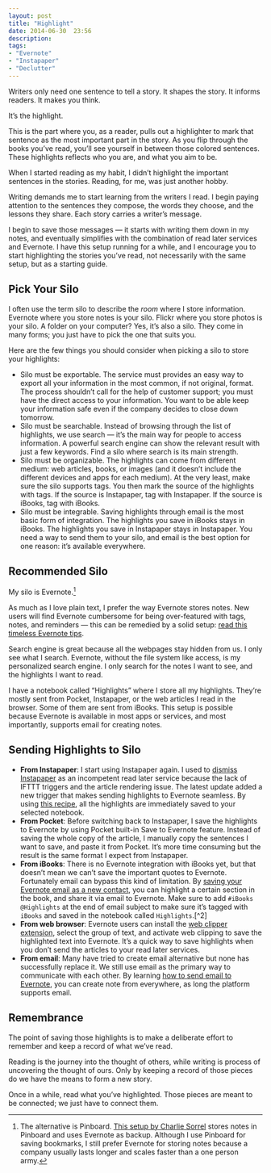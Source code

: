 ```yaml
---
layout: post
title: "Highlight"
date: 2014-06-30  23:56
description:
tags:
- "Evernote"
- "Instapaper"
- "Declutter"
---
```


Writers only need one sentence to tell a story. It shapes the story. It informs readers. It makes you think.

<!-- more -->

It’s the highlight.

This is the part where you, as a reader, pulls out a highlighter to mark that sentence as the most important part in the story. As you flip through the books you’ve read, you’ll see yourself in between those colored sentences. These highlights reflects who you are, and what you aim to be.

When I started reading as my habit, I didn’t highlight the important sentences in the stories. Reading, for me, was just another hobby.

Writing demands me to start learning from the writers I read. I begin paying attention to the sentences they compose, the words they choose, and the lessons they share. Each story carries a writer’s message.

I begin to save those messages — it starts with writing them down in my notes, and eventually simplifies with the combination of read later services and Evernote. I have this setup running for a while, and I encourage you to start highlighting the stories you’ve read, not necessarily with the same setup, but as a starting guide.

## Pick Your Silo

I often use the term silo to describe the *room* where I store information. Evernote where you store notes is your silo. Flickr where you store photos is your silo. A folder on your computer? Yes, it’s also a silo. They come in many forms; you just have to pick the one that suits you.

Here are the few things you should consider when picking a silo to store your highlights:

- Silo must be exportable. The service must provides an easy way to export all your information in the most common, if not original, format. The process shouldn’t call for the help of customer support; you must have the direct access to your information. You want to be able keep your information safe even if the company decides to close down tomorrow.
- Silo must be searchable. Instead of browsing through the list of highlights, we use search — it’s the main way for people to access information. A powerful search engine can show the relevant result with just a few keywords. Find a silo where search is its main strength.
- Silo must be organizable. The highlights can come from different medium: web articles, books, or images (and it doesn’t include the different devices and apps for each medium). At the very least, make sure the silo supports tags. You then mark the source of the highlights with tags. If the source is Instapaper, tag with Instapaper. If the source is iBooks, tag with iBooks.
- Silo must be integrable. Saving highlights through email is the most basic form of integration. The highlights you save in iBooks stays in iBooks. The highlights you save in Instapaper stays in Instapaper. You need a way to send them to your silo, and email is the best option for one reason: it’s available everywhere.

## Recommended Silo

My silo is Evernote.[^1]

As much as I love plain text, I prefer the way Evernote stores notes. New users will find Evernote cumbersome for being over-featured with tags, notes, and reminders — this can be remedied by a solid setup: [read this timeless Evernote tips](http://sayzlim.net/timeless-evernote-tips-beginner "Timeless Evernote Tips for Beginner - Sayz Lim").

Search engine is great because all the webpages stay hidden from us. I only see what I search. Evernote, without the file system like access, is my personalized search engine. I only search for the notes I want to see, and the highlights I want to read.

I have a notebook called “Highlights” where I store all my highlights. They’re mostly sent from Pocket, Instapaper, or the web articles I read in the browser. Some of them are sent from iBooks. This setup is possible because Evernote is available in most apps or services, and most importantly, supports email for creating notes.

## Sending Highlights to Silo

- **From Instapaper**: I start using Instapaper again. I used to [dismiss Instapaper](http://sayzlim.net/why-i-ditched-instapaper "Why I Ditched Instapaper - Sayz Lim") as an incompetent read later service because the lack of IFTTT triggers and the article rendering issue. The latest update added a new trigger that makes sending highlights to Evernote seamless. By using [this recipe](https://ifttt.com/recipes/185505-send-instapaper-highlights-to-evernote "Send Instapaper Highlights to Evernote"), all the highlights are immediately saved to your selected notebook.
- **From Pocket**: Before switching back to Instapaper, I save the highlights to Evernote by using Pocket built-in Save to Evernote feature. Instead of saving the whole copy of the article, I manually copy the sentences I want to save, and paste it from Pocket. It’s more time consuming but the result is the same format I expect from Instapaper.
- **From iBooks**: There is no Evernote integration with iBooks yet, but that doesn’t mean we can’t save the important quotes to Evernote. Fortunately email can bypass this kind of limitation. By [saving your Evernote email as a new contact](http://evernote.com/contact/support/kb/#/article/23480523 "How to send email into Everno"), you can highlight a certain section in the book, and share it via email to Evernote. Make sure to add `#iBooks @Highlights` at the end of email subject to make sure it’s tagged with `iBooks` and saved in the notebook called `Highlights`.[^2]
- **From web browser**: Evernote users can install the [web clipper extension](http://evernote.com/webclipper/ "Evernote Web Clipper - Evernote"), select the group of text, and activate web clipping to save the highlighted text into Evernote. It’s a quick way to save highlights when you don’t send the articles to your read later services.
- **From email**: Many have tried to create email alternative but none has successfully replace it. We still use email as the primary way to communicate with each other. By learning [how to send email to Evernote](http://evernote.com/contact/support/kb/#/article/23480523 "How to send email into Evernote"), you can create note from everywhere, as long the platform supports email.

## Remembrance

The point of saving those highlights is to make a deliberate effort to remember and keep a record of what we’ve read.

Reading is the journey into the thought of others, while writing is process of uncovering the thought of ours. Only by keeping a record of those pieces do we have the means to form a new story.

Once in a while, read what you’ve highlighted. Those pieces are meant to be connected; we just have to connect them.

[^1]: The alternative is Pinboard. [This setup by Charlie Sorrel](http://www.cultofmac.com/280240/note-taking-system-writers-part-3/ "How to set up a foolproof note-taking system for writers ... - Cult of Mac") stores notes in Pinboard and uses Evernote as backup. Although I use Pinboard for saving bookmarks, I still prefer Evernote for storing notes because a company usually lasts longer and scales faster than a one person army.